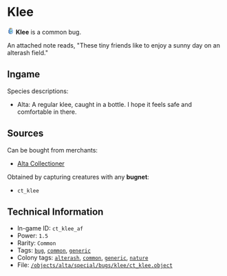 # Klee

<img src="https://raw.githubusercontent.com/Ceterai/Enternia/main/objects/alta/special/bugs/klee/icon.png" alt="Klee icon" loading="lazy" height="16px" width="auto" /> **Klee** is a common bug.

An attached note reads, "These tiny friends like to enjoy a sunny day on an alterash field."

## Ingame

Species descriptions:

- Alta: A regular klee, caught in a bottle. I hope it feels safe and comfortable in there.

## Sources

Can be bought from merchants:

- [Alta Collectioner](https://ceterai.github.io/MyEnternia/Wiki/AltaCollectioner)

Obtained by capturing creatures with any **bugnet**:

- `ct_klee`

## Technical Information

- In-game ID: `ct_klee_af`
- Power: `1.5`
- Rarity: `Common`
- Tags: [`bug`](https://ceterai.github.io/MyEnternia/Wiki/Tags/Bug), [`common`](https://ceterai.github.io/MyEnternia/Wiki/Tags/Common), [`generic`](https://ceterai.github.io/MyEnternia/Wiki/Tags/Generic)
- Colony tags: [`alterash`](https://ceterai.github.io/MyEnternia/Wiki/Tags/Alterash), [`common`](https://ceterai.github.io/MyEnternia/Wiki/Tags/Common), [`generic`](https://ceterai.github.io/MyEnternia/Wiki/Tags/Generic), [`nature`](https://ceterai.github.io/MyEnternia/Wiki/Tags/Nature)
- File: [`/objects/alta/special/bugs/klee/ct_klee.object`](https://github.com/Ceterai/Enternia/blob/main/objects/alta/special/bugs/klee/ct_klee.object)
